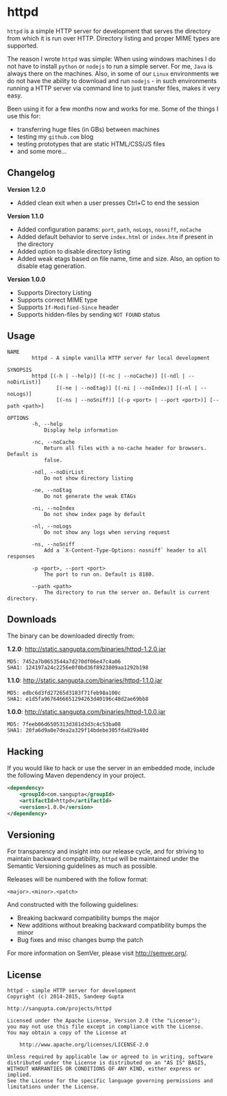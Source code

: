 httpd
=====

`httpd` is a simple HTTP server for development that serves the directory from which 
it is run over HTTP. Directory listing and proper MIME types are supported.

The reason I wrote `httpd` was simple: When using windows machines I do not have to
install `python` or `nodejs` to run a simple server. For me, `Java` is always there
on the machines. Also, in some of our `Linux` environments we do not have the ability 
to download and run `nodejs` - in such environments running a HTTP server via command 
line to just transfer files, makes it very easy. 

Been using it for a few months now and works for me. Some of the things I use this for:

* transferring huge files (in GBs) between machines
* testing my `github.com` blog
* testing prototypes that are static HTML/CSS/JS files
* and some more...  

Changelog
---------

**Version 1.2.0**

* Added clean exit when a user presses Ctrl+C to end the session

**Version 1.1.0**

* Added configuration params: `port`, `path`, `noLogs`, `nosniff`, `noCache`
* Added default behavior to serve `index.html` or `index.htm` if present in the directory
* Added option to disable directory listing
* Added weak etags based on file name, time and size. Also, an option to disable etag generation.

**Version 1.0.0**

* Supports Directory Listing
* Supports correct MIME type
* Supports `If-Modified-Since` header
* Supports hidden-files by sending `NOT FOUND` status

Usage
-----

```text
NAME
        httpd - A simple vanilla HTTP server for local development

SYNOPSIS
        httpd [(-h | --help)] [(-nc | --noCache)] [(-ndl | --noDirList)]
                [(-ne | --noEtag)] [(-ni | --noIndex)] [(-nl | --noLogs)]
                [(-ns | --noSniff)] [(-p <port> | --port <port>)] [--path <path>]

OPTIONS
        -h, --help
            Display help information

        -nc, --noCache
            Return all files with a no-cache header for browsers. Default is
            false.

        -ndl, --noDirList
            Do not show directory listing

        -ne, --noEtag
            Do not generate the weak ETAGs

        -ni, --noIndex
            Do not show index page by default

        -nl, --noLogs
            Do not show any logs when serving request

        -ns, --noSniff
            Add a `X-Content-Type-Options: nosniff` header to all responses

        -p <port>, --port <port>
            The port to run on. Default is 8180.

        --path <path>
            The directory to run the server on. Default is current directory.
```

Downloads
---------

The binary can be downloaded directly from:

**1.2.0**: http://static.sangupta.com/binaries/httpd-1.2.0.jar

```
MD5: 7452a7b0653544a7d270df06e47c4a06
SHA1: 124197a24c2256e0f0bd36f8923809aa1292b198
```

**1.1.0**: http://static.sangupta.com/binaries/httpd-1.1.0.jar

```
MD5: edbc6d3fd27265d3183f71feb98a100c
SHA1: e1d5fa9676466651294263d40196c48d2ae69bb8
```

**1.0.0**: http://static.sangupta.com/binaries/httpd-1.0.0.jar

```
MD5: 7feeb06d6505313d381d3d3c4c53ba08
SHA1: 20fa6d9a0e7dea2a329f14bdebe305fda829a40d
```

Hacking
-------

If you would like to hack or use the server in an embedded mode, include the following Maven
dependency in your project.

```xml
<dependency>
    <groupId>com.sangupta</groupId>
    <artifactId>httpd</artifactId>
    <version>1.0.0</version>
</dependency>
```

Versioning
----------

For transparency and insight into our release cycle, and for striving to maintain backward compatibility, 
`httpd` will be maintained under the Semantic Versioning guidelines as much as possible.

Releases will be numbered with the follow format:

`<major>.<minor>.<patch>`

And constructed with the following guidelines:

* Breaking backward compatibility bumps the major
* New additions without breaking backward compatibility bumps the minor
* Bug fixes and misc changes bump the patch

For more information on SemVer, please visit http://semver.org/.

License
-------
	
```
httpd - simple HTTP server for development
Copyright (c) 2014-2015, Sandeep Gupta

http://sangupta.com/projects/httpd

Licensed under the Apache License, Version 2.0 (the "License");
you may not use this file except in compliance with the License.
You may obtain a copy of the License at

	http://www.apache.org/licenses/LICENSE-2.0

Unless required by applicable law or agreed to in writing, software
distributed under the License is distributed on an "AS IS" BASIS,
WITHOUT WARRANTIES OR CONDITIONS OF ANY KIND, either express or implied.
See the License for the specific language governing permissions and
limitations under the License.
```
